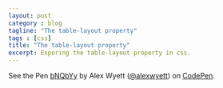 ```yaml
---
layout: post
category : blog
tagline: "The table-layout property"
tags : [css]
title: "The table-layout property"
excerpt: Exporing the table-layout property in css.
---
```


<p data-height="225" data-theme-id="0" data-slug-hash="bNQbYy" data-default-tab="result" data-user="alexwyett" class='codepen'>See the Pen <a href='http://codepen.io/alexwyett/pen/bNQbYy/'>bNQbYy</a> by Alex Wyett (<a href='http://codepen.io/alexwyett'>@alexwyett</a>) on <a href='http://codepen.io'>CodePen</a>.</p>
<script async src="//assets.codepen.io/assets/embed/ei.js"></script>
